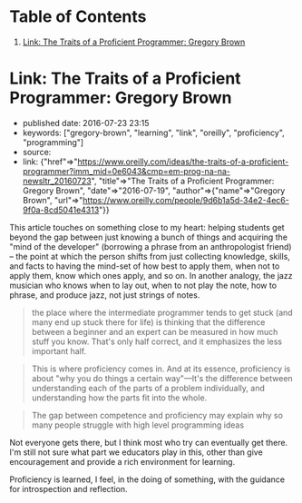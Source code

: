 
# Table of Contents

1.  [Link: The Traits of a Proficient Programmer: Gregory Brown](#link-the-traits-of-a-proficient-programmer-gregory-brown)


<a id="link-the-traits-of-a-proficient-programmer-gregory-brown"></a>

# Link: The Traits of a Proficient Programmer: Gregory Brown

-   published date: 2016-07-23 23:15
-   keywords: ["gregory-brown", "learning", "link", "oreilly", "proficiency", "programming"]
-   source:
-   link: {"href"=>"<https://www.oreilly.com/ideas/the-traits-of-a-proficient-programmer?imm_mid=0e6043&cmp=em-prog-na-na-newsltr_20160723>", "title"=>"The Traits of a Proficient Programmer: Gregory Brown", "date"=>"2016-07-19", "author"=>{"name"=>"Gregory Brown", "url"=>"<https://www.oreilly.com/people/9d6b1a5d-34e2-4ec6-9f0a-8cd5041e4313>"}}

This article touches on something close to my heart: helping students get beyond the gap between just knowing a bunch of things and acquiring the "mind of the developer" (borrowing a phrase from an anthropologist friend) &#x2013; the point at which the person shifts from just collecting knowledge, skills, and facts to having the mind-set of how best to apply them, when not to apply them, know which ones apply, and so on. In another analogy, the jazz musician who knows when to lay out, when to not play the note, how to phrase, and produce jazz, not just strings of notes.

> the place where the intermediate programmer tends to get stuck (and many end up stuck there for life) is thinking that the difference between a beginner and an expert can be measured in how much stuff you know. That's only half correct, and it emphasizes the less important half.

> This is where proficiency comes in. And at its essence, proficiency is about "why you do things a certain way"&#x2014;It's the difference between understanding each of the parts of a problem individually, and understanding how the parts fit into the whole.

> The gap between competence and proficiency may explain why so many people struggle with high level programming ideas

Not everyone gets there, but I think most who try can eventually get there. I'm still not sure what part we educators play in this, other than give encouragement and provide a rich environment for learning.

Proficiency is learned, I feel, in the doing of something, with the guidance for introspection and reflection.

